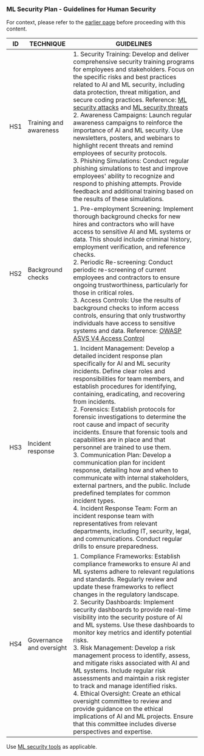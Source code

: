 ### ML Security Plan - Guidelines for Human Security

For context, please refer to the [earlier page](ml-secplan-guidelines.md) before proceeding with this content.

ID | TECHNIQUE | GUIDELINES
--- | --- | ---
HS1 | Training and awareness | 1. Security Training: Develop and deliver comprehensive security training programs for employees and stakeholders. Focus on the specific risks and best practices related to AI and ML security, including data protection, threat mitigation, and secure coding practices. Reference: [ML security attacks](../../ml-attacks/ml-taxonomy-cyberattacks.md) and [ML security threats](../../ml-threats/ml-threats.md) <br> 2. Awareness Campaigns: Launch regular awareness campaigns to reinforce the importance of AI and ML security. Use newsletters, posters, and webinars to highlight recent threats and remind employees of security protocols. <br> 3. Phishing Simulations: Conduct regular phishing simulations to test and improve employees' ability to recognize and respond to phishing attempts. Provide feedback and additional training based on the results of these simulations.
HS2 | Background checks | 1. Pre-employment Screening: Implement thorough background checks for new hires and contractors who will have access to sensitive AI and ML systems or data. This should include criminal history, employment verification, and reference checks. <br> 2. Periodic Re-screening: Conduct periodic re-screening of current employees and contractors to ensure ongoing trustworthiness, particularly for those in critical roles. <br> 3. Access Controls: Use the results of background checks to inform access controls, ensuring that only trustworthy individuals have access to sensitive systems and data. Reference: [OWASP ASVS V4 Access Control](https://github.com/OWASP/ASVS/blob/master/4.0/en/0x12-V4-Access-Control.md)
HS3 | Incident response | 1. Incident Management: Develop a detailed incident response plan specifically for AI and ML security incidents. Define clear roles and responsibilities for team members, and establish procedures for identifying, containing, eradicating, and recovering from incidents. <br> 2. Forensics: Establish protocols for forensic investigations to determine the root cause and impact of security incidents. Ensure that forensic tools and capabilities are in place and that personnel are trained to use them. <br> 3. Communication Plan: Develop a communication plan for incident response, detailing how and when to communicate with internal stakeholders, external partners, and the public. Include predefined templates for common incident types. <br> 4. Incident Response Team: Form an incident response team with representatives from relevant departments, including IT, security, legal, and communications. Conduct regular drills to ensure preparedness.
HS4 | Governance and oversight | 1. Compliance Frameworks: Establish compliance frameworks to ensure AI and ML systems adhere to relevant regulations and standards. Regularly review and update these frameworks to reflect changes in the regulatory landscape. <br> 2. Security Dashboards: Implement security dashboards to provide real-time visibility into the security posture of AI and ML systems. Use these dashboards to monitor key metrics and identify potential risks. <br> 3. Risk Management: Develop a risk management process to identify, assess, and mitigate risks associated with AI and ML systems. Include regular risk assessments and maintain a risk register to track and manage identified risks. <br> 4. Ethical Oversight: Create an ethical oversight committee to review and provide guidance on the ethical implications of AI and ML projects. Ensure that this committee includes diverse perspectives and expertise.

Use [ML security tools](../../tools/ml-security-tools.md) as applicable.